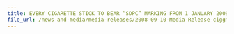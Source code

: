 ```yaml
---
title: EVERY CIGARETTE STICK TO BEAR “SDPC” MARKING FROM 1 JANUARY 2009 
file_url: /news-and-media/media-releases/2008-09-10-Media-Release-ciggmarking.pdf
---
```

